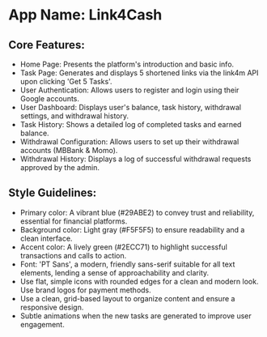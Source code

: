 # **App Name**: Link4Cash

## Core Features:

- Home Page: Presents the platform's introduction and basic info.
- Task Page: Generates and displays 5 shortened links via the link4m API upon clicking 'Get 5 Tasks'.
- User Authentication: Allows users to register and login using their Google accounts.
- User Dashboard: Displays user's balance, task history, withdrawal settings, and withdrawal history.
- Task History: Shows a detailed log of completed tasks and earned balance.
- Withdrawal Configuration: Allows users to set up their withdrawal accounts (MBBank & Momo).
- Withdrawal History: Displays a log of successful withdrawal requests approved by the admin.

## Style Guidelines:

- Primary color: A vibrant blue (#29ABE2) to convey trust and reliability, essential for financial platforms.
- Background color: Light gray (#F5F5F5) to ensure readability and a clean interface.
- Accent color: A lively green (#2ECC71) to highlight successful transactions and calls to action.
- Font: 'PT Sans', a modern, friendly sans-serif suitable for all text elements, lending a sense of approachability and clarity.
- Use flat, simple icons with rounded edges for a clean and modern look. Use brand logos for payment methods.
- Use a clean, grid-based layout to organize content and ensure a responsive design.
- Subtle animations when the new tasks are generated to improve user engagement.